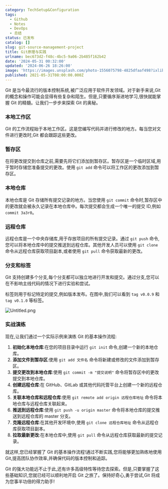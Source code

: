 ```yaml
---
category: TechSetup&Configuration
tags:
  - Github
  - Notes
  - DevOps
  - 总结
status: 已发布
catalog: []
slug: git-source-management-project
title: Git原理与实践
urlname: bec673d2-f48c-4bc5-9a06-2b485f162b42
date: '2024-05-31 00:32:00'
updated: '2024-06-26 18:26:00'
image: 'https://images.unsplash.com/photo-1556075798-4825dfaaf498?ixlib=rb-4.0.3&q=85&fm=jpg&crop=entropy&cs=srgb'
published: 2021-05-31T08:00:00.000Z
---
```


Git 是当今最流行的版本控制系统,被广泛应用于软件开发领域。对于新手来说,Git 的概念和操作可能会显得有些复杂和陌生。但是,只要循序渐进地学习,很快就能掌握 Git 的精髓。让我们一步步来探索 Git 的奥秘。


### 本地工作区


Git 的工作流程始于本地工作区。这是您编写代码并进行修改的地方。每当您对文件进行更改时,Git 都会跟踪这些更改。


### 暂存区


在将更改提交到仓库之前,需要先将它们添加到暂存区。暂存区是一个临时区域,用于暂时存储您准备提交的更改。使用 `git add` 命令可以将工作区的更改添加到暂存区。


### 本地仓库


本地仓库是 Git 存储所有提交记录的地方。当您使用 `git commit` 命令时,暂存区中的更改就会被永久记录在本地仓库中。每次提交都会生成一个唯一的提交 ID,例如 `commit 3a3r0`。


### 远程仓库


远程仓库是一个中央存储库,用于存放项目的所有提交记录。通过 `git push` 命令,您可以将本地仓库中的提交推送到远程仓库。其他开发人员可以使用 `git clone` 命令从远程仓库获取项目副本,或者使用 `git pull` 命令获取最新的更改。


### 分支和标签


Git 支持创建多个分支,每个分支都可以独立地进行开发和提交。通过分支,您可以在不影响主线代码的情况下进行实验和尝试。


标签则用于标记特定的提交,例如版本发布。在图中,我们可以看到 `tag v0.0.9` 和 `tag v0.1.0` 等标签。


![Untitled.png](https://prod-files-secure.s3.us-west-2.amazonaws.com/5d24fe63-e567-4804-86f9-9fdc62e13082/77b77e01-3aab-4add-bdbd-7f489727861d/Untitled.png?X-Amz-Algorithm=AWS4-HMAC-SHA256&X-Amz-Content-Sha256=UNSIGNED-PAYLOAD&X-Amz-Credential=ASIAZI2LB466TXYFRNKE%2F20250408%2Fus-west-2%2Fs3%2Faws4_request&X-Amz-Date=20250408T053850Z&X-Amz-Expires=3600&X-Amz-Security-Token=IQoJb3JpZ2luX2VjEPb%2F%2F%2F%2F%2F%2F%2F%2F%2F%2FwEaCXVzLXdlc3QtMiJHMEUCIDjuB7LVjT8a7LB1728qI5YmJOVargmFYkA%2FqNLPudiFAiEA23hwljTLHNR7f6roV3SwHz513KpvmweImXfxCzCAQksq%2FwMIbxAAGgw2Mzc0MjMxODM4MDUiDPfrnzLFZDWMmQu0lyrcA%2Bt2xbklZ8aAghT3w4MLnClM4ZZbCqi3A%2F2T7ECZ8N8OqNwKm4fxA8QlgSVm6FbNwB%2B5G7rG9%2B7IDvVN8vxsiu5zVuanpLM%2BwYNpYzBrXWcv%2BiN02zy9YSmEvq8Vej%2F8QYl3kv2e6S2h9AC1hfMjZqyp0yMMta1E2Cit%2BVkBE7WEMMCiABwahR9NbPur2ENKQr2TWinnw%2BcbuJghdwOBjek4vDm3YgPSo3%2Fu%2BziMnCMCvErAzIyVJE7UA3zLqyHBZyi2sWXkRQGyhSUPq0BtRiyYKJvzjBYb3oSLxO8%2BDiBU2mA5GpJ9mPj7H0AojGPj5Y1LjWdrOafXGgJG3%2FCBqnh9NkdaVvLcvLui9LXKGeBPLyhnHj4r6qBUad4U%2BACFpoa2RJQdNVGZz2bf3Igtzm4zsOl4bjVeB0%2Fcm0qx45BIexlrOtyCCanaK1%2BCsH6MghWzCcxieG4o8tqS1RgvyYeWgAWwBIKUzD3co0LdPUvr%2BPpoUvynhK38k2Mli86REIm8DVcPhm5LR4EscnP7mv3frrtpPVQmwAztuHHlaQ9vOLhm5QzfXTUdFUloRqNn8hF1VaZp8m0miwtH0T25A90YeJg87S%2FGTk3k2jnayW03e2vBjTLnmQD2RY20MMfq0r8GOqUBBwvCzqusHTMP0BP5LvFfWSaSQuNSuoj12wl44qg1EfzDCwo8YzmTczJ9SJDWfc6AZp5aU6nbxFV%2Fi8CmGnx5SK8VLm1DnXKsvXccO9p9IrARkQcLlnvlfNNZyxiozvGYYcvpkQBIoghGIq4YaDGIhlgER2cakIWG%2B89nIrVLW5RY2zu3MsaXbu07fy%2BS%2FrTgnTt%2BAJ%2F3o0O4Fr3PwdnE%2B9YCHf6h&X-Amz-Signature=37d610d76dbd466b24d49d847ba4ced2e49c3a2278e6d1f6a5d1268af318a93e&X-Amz-SignedHeaders=host&x-id=GetObject)


### 实战演练


现在,让我们通过一个实际示例来演练 Git 的基本操作流程:

1. **初始化本地仓库**:在您的项目目录中运行 `git init` 命令,创建一个新的本地仓库。
2. **添加文件到暂存区**:使用 `git add 文件名` 命令将新建或修改的文件添加到暂存区。
3. **提交更改到本地仓库**:使用 `git commit -m "提交说明"` 命令将暂存区中的更改提交到本地仓库。
4. **创建远程仓库**:在 GitHub、GitLab 或其他代码托管平台上创建一个新的远程仓库。
5. **关联本地仓库和远程仓库**:使用 `git remote add origin 远程仓库地址` 命令将本地仓库与远程仓库关联起来。
6. **推送到远程仓库**:使用 `git push -u origin master` 命令将本地仓库的提交推送到远程仓库的 master 分支。
7. **克隆远程仓库**:在其他开发环境中,使用 `git clone 远程仓库地址` 命令从远程仓库获取项目副本。
8. **拉取最新更改**:在本地仓库中,使用 `git pull` 命令从远程仓库获取最新的提交记录。

就这样,您已经掌握了 Git 的基本操作流程!通过不断实践,您将能够更加熟练地使用 Git,提高团队协作效率,并确保代码的版本控制和追踪。


Git 的强大功能远不止于此,还有许多高级特性等待您去探索。但是,只要掌握了这些基础知识,您就已经可以顺利地开启 Git 之旅了。保持好奇心,勇于尝试,Git 将成为您事半功倍的得力助手!

